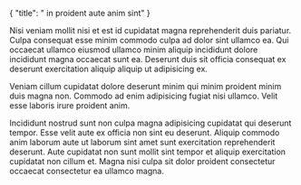 {
  "title": " in proident aute anim sint"
}

Nisi veniam mollit nisi et est id cupidatat magna reprehenderit duis pariatur. Culpa consequat esse minim commodo culpa ad dolor sint ullamco ea. Qui occaecat ullamco eiusmod ullamco minim aliquip incididunt dolore incididunt magna occaecat sunt ea. Deserunt duis sit officia consequat ex deserunt exercitation aliquip aliquip ut adipisicing ex.

Veniam cillum cupidatat dolore deserunt minim qui minim proident minim duis magna non. Commodo ad enim adipisicing fugiat nisi ullamco. Velit esse laboris irure proident anim.

Incididunt nostrud sunt non culpa magna adipisicing cupidatat qui deserunt tempor. Esse velit aute ex officia non sint eu deserunt. Aliquip commodo anim laborum aute ut laborum sint amet sunt exercitation reprehenderit deserunt. Aute cupidatat non sunt mollit sint tempor et aliquip exercitation cupidatat non cillum et. Magna nisi culpa sit dolor proident consectetur occaecat consectetur ea ullamco magna.